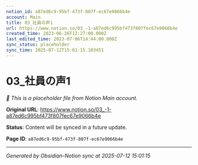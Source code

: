 ```yaml
---
notion_id: a87ed6c9-95bf-473f-807f-ec67e9066b4e
account: Main
title: 03_社員の声1
url: https://www.notion.so/03_-1-a87ed6c995bf473f807fec67e9066b4e
created_time: 2023-06-26T12:27:00.000Z
last_edited_time: 2023-07-06T14:44:00.000Z
sync_status: placeholder
sync_time: 2025-07-12T15:01:15.103451
---
```


# 03_社員の声1

*🔄 This is a placeholder file from Notion Main account.*

**Original URL**: https://www.notion.so/03_-1-a87ed6c995bf473f807fec67e9066b4e

**Status**: Content will be synced in a future update.

**Page ID**: `a87ed6c9-95bf-473f-807f-ec67e9066b4e`

---

*Generated by Obsidian-Notion sync at 2025-07-12 15:01:15*
